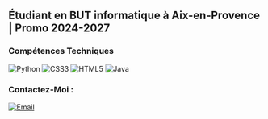 ## Étudiant en BUT informatique à Aix-en-Provence | Promo 2024-2027




### Compétences Techniques


![Python](https://img.shields.io/badge/Python-3776AB?style=for-the-badge&logo=python&logoColor=white)
![CSS3](https://img.shields.io/badge/css3-%231572B6.svg?style=for-the-badge&logo=css3&logoColor=white)
![HTML5](https://img.shields.io/badge/html5-%23E34F26.svg?style=for-the-badge&logo=html5&logoColor=white)
![Java](https://img.shields.io/badge/java-%23ED8B00.svg?style=for-the-badge&logo=openjdk&logoColor=white)


### Contactez-Moi :

[![Email](https://img.shields.io/badge/Email-D14836?style=for-the-badge&logo=gmail&logoColor=white)](mailto:valette.lilian13@gmail.com)
